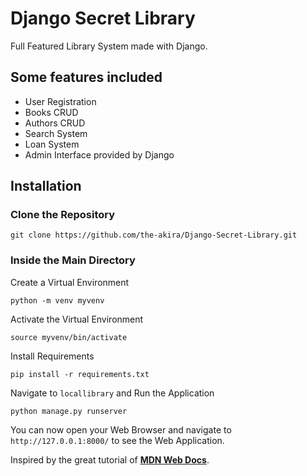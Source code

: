 # Django Secret Library

Full Featured Library System made with Django.

## Some features included

- User Registration
- Books CRUD
- Authors CRUD
- Search System
- Loan System
- Admin Interface provided by Django

## Installation

### Clone the Repository

```
git clone https://github.com/the-akira/Django-Secret-Library.git
```

### Inside the Main Directory

Create a Virtual Environment

```
python -m venv myvenv
```

Activate the Virtual Environment

```
source myvenv/bin/activate
```

Install Requirements

```
pip install -r requirements.txt
```

Navigate to `locallibrary` and Run the Application

```
python manage.py runserver
```

You can now open your Web Browser and navigate to `http://127.0.0.1:8000/` to see the Web Application.

Inspired by the great tutorial of **[MDN Web Docs](https://developer.mozilla.org/en-US/docs/Learn/Server-side/Django/Tutorial_local_library_website)**.
